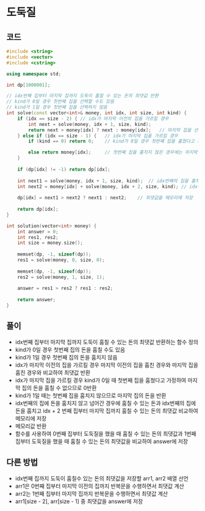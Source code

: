 # 도둑질

## 코드
```cpp
#include <string>
#include <vector>
#include <cstring>

using namespace std;

int dp[1000001];

// idx번째 집부터 마지막 집까지 도둑이 훔칠 수 있는 돈의 최댓값 반환
// kind가 0일 경우 첫번째 집을 선택할 수도 있음
// kind가 1일 경우 첫번째 집을 선택하지 않음
int solve(const vector<int>& money, int idx, int size, int kind) {
    if (idx == size - 2) { // idx가 마지막 이전의 집을 가르킬 경우
        int next = solve(money, idx + 1, size, kind); 
        return next > money[idx] ? next : money[idx];   // 마지막 집을 선택한 경우와 비교하여 최댓값 반환
    } else if (idx == size - 1) {   // idx가 마지막 집을 가르킬 경우
        if (kind == 0) return 0;    // kind가 0일 경우 첫번째 집을 훔쳤다고 가정. 마지막 집의 돈을 훔칠 수 없으므로 0반환

        else return money[idx];     // 첫번째 집을 훔치지 않은 경우에는 마지막 집의 돈을 반환
    }
    
    if (dp[idx] != -1) return dp[idx];
    
    int next1 = solve(money, idx + 1, size, kind);  // idx번째의 집을 훔치지 않고 넘어간 경우에 훔칠 수 있는 돈의 최댓값을 저장
    int next2 = money[idx] + solve(money, idx + 2, size, kind); // idx번째의 집을 훔친 경우에 idx + 2번째 집부터 훔칠 수 있음
    
    dp[idx] = next1 > next2 ? next1 : next2;    // 최댓값을 메모리에 저장
    
    return dp[idx];
}

int solution(vector<int> money) {
    int answer = 0;
    int res1, res2;
    int size = money.size();
    
    memset(dp, -1, sizeof(dp));
    res1 = solve(money, 0, size, 0);
    
    memset(dp, -1, sizeof(dp));
    res2 = solve(money, 1, size, 1);
    
    answer = res1 > res2 ? res1 : res2;
    
    return answer;
}
```

## 풀이
- idx번째 집부터 마지막 집까지 도둑이 훔칠 수 있는 돈의 최댓값 반환하는 함수 정의
- kind가 0일 경우 첫번째 집의 돈을 훔칠 수도 있음
- kind가 1일 경우 첫번째 집의 돈을 훔치지 않음
- idx가 마지막 이전의 집을 가르킬 경우 마지막 이전의 집을 훔친 경우와 마지막 집을 훔친 경우와 비교하여 최댓값 반환
- idx가 마지막 집을 가르킬 경우 kind가 0일 때 첫번째 집을 훔쳤다고 가정하여 마지막 집의 돈을 훔칠 수 없으므로 0반환
- kind가 1일 때는 첫번째 집을 훔치지 않으므로 마지막 집의 돈을 반환
- idx번째의 집에 돈을 훔치지 않고 넘어간 경우에 훔칠 수 있는 돈과 idx번째의 집에 돈을 훔치고 idx + 2 번째 집부터 마지막 집까지 훔칠 수 있는 돈의 최댓값 비교하여 메모리에 저장
- 메모리값 반환
- 함수를 사용하여 0번째 집부터 도둑질을 했을 때 훔칠 수 있는 돈의 최댓값과 1번째 집부터 도둑질을 했을 때 훔칠 수 있는 돈의 최댓값을 비교하여 answer에 저장

## 다른 방법
- idx번째 집까지 도둑이 훔칠수 있는 돈의 최댓값을 저장할 arr1, arr2 배열 선언
- arr1은 0번째 집부터 마지막 이전의 집까지 반복문을 수행하면서 최댓값 계산
- arr2는 1번째 집부터 마지막 집까지 반복문을 수행하면서 최댓값 계산
- arr1[size - 2], arr[size - 1] 중 최댓값을 answer에 저장